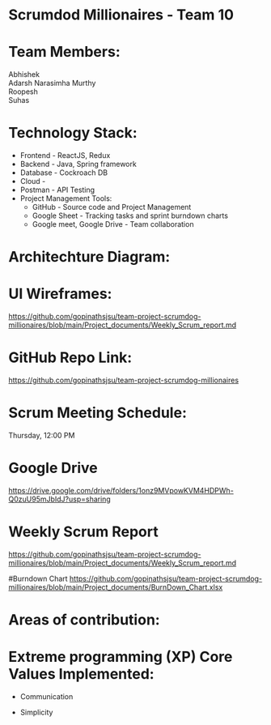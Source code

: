 # Scrumdod Millionaires - Team 10

# Team Members:
Abhishek <br>
Adarsh Narasimha Murthy <br>
Roopesh <br>
Suhas <br>


# Technology Stack:
* Frontend - ReactJS, Redux
* Backend - Java, Spring framework
* Database - Cockroach DB
* Cloud - 
* Postman - API Testing
* Project Management Tools:  
   * GitHub - Source code and Project Management
   * Google Sheet - Tracking tasks and sprint burndown charts
   * Google meet, Google Drive - Team collaboration
   
   
# Architechture Diagram:

# UI Wireframes:

https://github.com/gopinathsjsu/team-project-scrumdog-millionaires/blob/main/Project_documents/Weekly_Scrum_report.md


# GitHub Repo Link:

https://github.com/gopinathsjsu/team-project-scrumdog-millionaires

# Scrum Meeting Schedule:
Thursday, 12:00 PM  <br>

# Google Drive
https://drive.google.com/drive/folders/1onz9MVpowKVM4HDPWh-Q0zuU95mJbIdJ?usp=sharing

# Weekly Scrum Report 
https://github.com/gopinathsjsu/team-project-scrumdog-millionaires/blob/main/Project_documents/Weekly_Scrum_report.md

#Burndown Chart
https://github.com/gopinathsjsu/team-project-scrumdog-millionaires/blob/main/Project_documents/BurnDown_Chart.xlsx


# Areas of contribution:

# Extreme programming (XP) Core Values Implemented:
 * Communication
 
 
  * Simplicity

